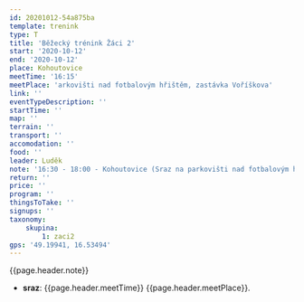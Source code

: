 ```yaml
---
id: 20201012-54a875ba
template: trenink
type: T
title: 'Běžecký trénink Žáci 2'
start: '2020-10-12'
end: '2020-10-12'
place: Kohoutovice
meetTime: '16:15'
meetPlace: 'arkovišti nad fotbalovým hřištěm, zastávka Voříškova'
link: ''
eventTypeDescription: ''
startTime: ''
map: ''
terrain: ''
transport: ''
accomodation: ''
food: ''
leader: Luděk
note: '16:30 - 18:00 - Kohoutovice (Sraz na parkovišti nad fotbalovým hřištěm, zastávka Voříškova) - https://en.mapy.cz/s/jusetapave'
return: ''
price: ''
program: ''
thingsToTake: ''
signups: ''
taxonomy:
    skupina:
        1: zaci2
gps: '49.19941, 16.53494'
---
```


{{page.header.note}}
* **sraz**: {{page.header.meetTime}} {{page.header.meetPlace}}.
